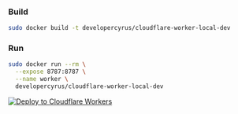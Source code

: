 ### Build
```bash
sudo docker build -t developercyrus/cloudflare-worker-local-dev
```
### Run
```bash
sudo docker run --rm \
  --expose 8787:8787 \
  --name worker \
  developercyrus/cloudflare-worker-local-dev
```

[![Deploy to Cloudflare Workers](https://deploy.workers.cloudflare.com/button)](https://deploy.workers.cloudflare.com/?url=https://github.com/developercyrus/docker-cloudflare-worker-local-dev)


